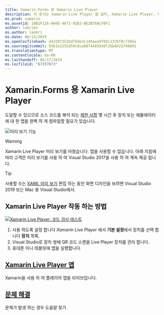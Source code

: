```yaml
---
title: Xamarin.Forms 용 Xamarin Live Player
description: 이 문서는 Xamarin Live Player 앱 설치, Xamarin Live Player, 제한 사항, 사용 하는 예제를 설명 하 고 문제를 해결 한 Xamarin.Forms 용 Xamarin Live Player를 설명 합니다.
ms.prod: xamarin
ms.assetid: 19B1F126-866E-4672-92D2-BE2B70ACF0F1
author: lobrien
ms.author: laobri
ms.date: 06/13/2019
ms.openlocfilehash: d4329f252bd75de3c149aea9f03c137bf0c73d5a
ms.sourcegitcommit: 93b1e2255d59c8ca6674485938f26bd425740dd1
ms.translationtype: MT
ms.contentlocale: ko-KR
ms.lasthandoff: 06/17/2019
ms.locfileid: "67157673"
---
```

# <a name="xamarin-live-player-for-xamarinforms"></a>Xamarin.Forms 용 Xamarin Live Player

도달할 수 있으므로 소스 코드를 해석 되는 [제한 사항](limitations.md) 몇 시간 후 장치 또는 에뮬레이터에 대 한 앱을 완벽 하 게 컴파일할 필요가 있습니다.

![미리 보기 기능](~/media/shared/preview.png)

> [!WARNING]
> Xamarin Live Player 미리 보기를 마쳤습니다. 앱을 사용할 수 없습니다. 아래 지침에 따라 고객은 미리 보기를 사용 하 여 Visual Studio 2017을 사용 하 여 계속 제공 됩니다.

> [!TIP]
> 사용할 수는 [XAML 미리 보기](~/xamarin-forms/xaml/xaml-previewer/index.md) 편집 하는 동안 화면 디자인을 보려면 Visual Studio 2019 또는 Mac 용 Visual Studio에서.

## <a name="how-xamarin-live-player-worked"></a>Xamarin Live Player 작동 하는 방법

[![Xamarin Live Player: 코드 검사 테스트](images/xamarin-live.png)](images/xamarin-live-sml.png#lightbox)

1. 사용 하도록 설정 합니다 *Xamarin Live Player* 에서 **기본 설정**에서 장치를 선택 합니다 **장치** 목록.
2. Visual Studio로 장치 쌍에 QR 코드 스캔을 Live Player 장치를 관리 합니다.
3. 휴대폰 이나 태블릿에 앱을 실행합니다.

## <a name="xamarin-live-player-appplayermd"></a>[Xamarin Live Player 앱](player.md)

Xamarin을 사용 하 여 플레이어 앱을 라이브입니다.

## <a name="troubleshootingtroubleshootingmd"></a>[문제 해결](troubleshooting.md)

문제가 발생 하는 경우 도움말 찾기
